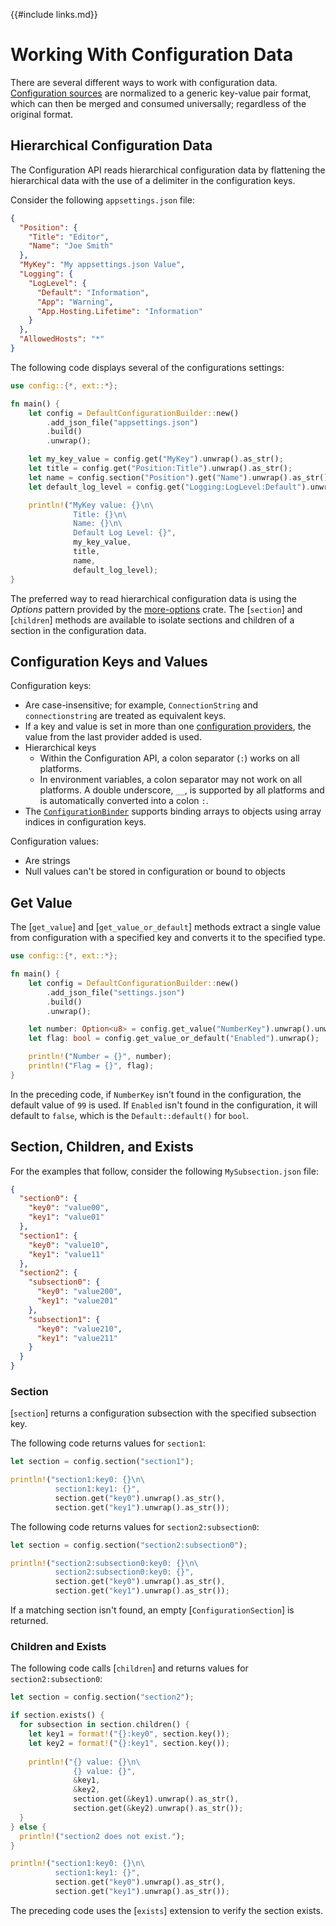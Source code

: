 {{#include links.md}}

# Working With Configuration Data

There are several different ways to work with configuration data. [Configuration sources](abstractions.md#configuration-source) are normalized to a generic key-value pair format, which can then be merged and consumed universally; regardless of the original format.

## Hierarchical Configuration Data

The Configuration API reads hierarchical configuration data by flattening the hierarchical data with the use of a delimiter in the configuration keys.

Consider the following `appsettings.json` file:

```json
{
  "Position": {
    "Title": "Editor",
    "Name": "Joe Smith"
  },
  "MyKey": "My appsettings.json Value",
  "Logging": {
    "LogLevel": {
      "Default": "Information",
      "App": "Warning",
      "App.Hosting.Lifetime": "Information"
    }
  },
  "AllowedHosts": "*"
}
```

The following code displays several of the configurations settings:

```rust
use config::{*, ext::*};

fn main() {
    let config = DefaultConfigurationBuilder::new()
        .add_json_file("appsettings.json")
        .build()
        .unwrap();

    let my_key_value = config.get("MyKey").unwrap().as_str();
    let title = config.get("Position:Title").unwrap().as_str();
    let name = config.section("Position").get("Name").unwrap().as_str();
    let default_log_level = config.get("Logging:LogLevel:Default").unwrap().as_str();

    println!("MyKey value: {}\n\
              Title: {}\n\
              Name: {}\n\
              Default Log Level: {}",
              my_key_value,
              title,
              name,
              default_log_level);
}
```

The preferred way to read hierarchical configuration data is using the _Options_ pattern provided by the [more-options](https://crates.io/crates/more-options) crate. The [`section`] and [`children`] methods are available to isolate sections and children of a section in the configuration data.

## Configuration Keys and Values

Configuration keys:

- Are case-insensitive; for example, `ConnectionString` and `connectionstring` are treated as equivalent keys.
- If a key and value is set in more than one [configuration providers](abstractions.md#configuration-provider), the value from the last provider added is used.
- Hierarchical keys
  - Within the Configuration API, a colon separator (`:`) works on all platforms.
  - In environment variables, a colon separator may not work on all platforms. A double underscore, `__`, is supported by all platforms and is automatically converted into a colon `:`.
- The [`ConfigurationBinder`](binding.md) supports binding arrays to objects using array indices in configuration keys.

Configuration values:

- Are strings
- Null values can't be stored in configuration or bound to objects

## Get Value

The [`get_value`] and [`get_value_or_default`] methods extract a single value from configuration with a specified key and converts it to the specified type.

```rust
use config::{*, ext::*};

fn main() {
    let config = DefaultConfigurationBuilder::new()
        .add_json_file("settings.json")
        .build()
        .unwrap();

    let number: Option<u8> = config.get_value("NumberKey").unwrap().unwrap_or(99);
    let flag: bool = config.get_value_or_default("Enabled").unwrap();

    println!("Number = {}", number);
    println!("Flag = {}", flag);
}
```

In the preceding code, if `NumberKey` isn't found in the configuration, the default value of `99` is used. If `Enabled` isn't found in the configuration, it will default to `false`, which is the `Default::default()` for `bool`.

## Section, Children, and Exists

For the examples that follow, consider the following `MySubsection.json` file:

```json
{
  "section0": {
    "key0": "value00",
    "key1": "value01"
  },
  "section1": {
    "key0": "value10",
    "key1": "value11"
  },
  "section2": {
    "subsection0": {
      "key0": "value200",
      "key1": "value201"
    },
    "subsection1": {
      "key0": "value210",
      "key1": "value211"
    }
  }
}
```

### Section

[`section`] returns a configuration subsection with the specified subsection key.

The following code returns values for `section1`:

```rust
let section = config.section("section1");

println!("section1:key0: {}\n\
          section1:key1: {}",
          section.get("key0").unwrap().as_str(),
          section.get("key1").unwrap().as_str());
```

The following code returns values for `section2:subsection0`:

```rust
let section = config.section("section2:subsection0");

println!("section2:subsection0:key0: {}\n\
          section2:subsection0:key0: {}",
          section.get("key0").unwrap().as_str(),
          section.get("key1").unwrap().as_str());
```

If a matching section isn't found, an empty [`ConfigurationSection`] is returned.

### Children and Exists

The following code calls [`children`] and returns values for `section2:subsection0`:

```rust
let section = config.section("section2");

if section.exists() {
  for subsection in section.children() {
    let key1 = format!("{}:key0", section.key());
    let key2 = format!("{}:key1", section.key());
    
    println!("{} value: {}\n\
              {} value: {}",
              &key1,
              &key2,
              section.get(&key1).unwrap().as_str(),
              section.get(&key2).unwrap().as_str());
  }
} else {
  println!("section2 does not exist.");
}

println!("section1:key0: {}\n\
          section1:key1: {}",
          section.get("key0").unwrap().as_str(),
          section.get("key1").unwrap().as_str());
```

The preceding code uses the [`exists`] extension to verify the section exists.

